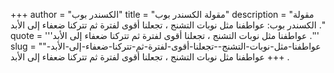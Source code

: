 +++
author = "الكسندر بوب"
title = "مقولة الكسندر بوب"
description = "مقولة الكسندر بوب: عواطفنا مثل نوبات التشنج ، تجعلنا أقوى لفترة ثم تتركنا ضعفاء إلى الأبد ."
quote = '''عواطفنا مثل نوبات التشنج ، تجعلنا أقوى لفترة ثم تتركنا ضعفاء إلى الأبد .''' 
slug = "عواطفنا-مثل-نوبات-التشنج--تجعلنا-أقوى-لفترة-ثم-تتركنا-ضعفاء-إلى-الأبد-"
+++
عواطفنا مثل نوبات التشنج ، تجعلنا أقوى لفترة ثم تتركنا ضعفاء إلى الأبد .
